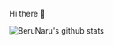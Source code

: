 Hi there 👋

![BeruNaru's github stats](https://github-readme-stats.vercel.app/api?username=BeruNaru&show_icons=true&theme=graywhite)
